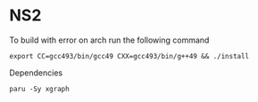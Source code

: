 # NS2

 To build with error on arch run the following command

 `export CC=gcc493/bin/gcc49 CXX=gcc493/bin/g++49 && ./install`

Dependencies

`paru -Sy xgraph`
